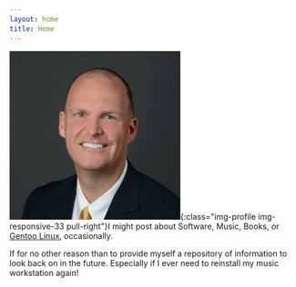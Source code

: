 ```yaml
---
layout: home
title: Home
---
```



![My Photo](/files/profile-300.jpeg){:class="img-profile img-responsive-33 pull-right"}I might post about
Software, Music, Books, or [Gentoo Linux](https://gentoo.org/), occasionally.

If for no other reason than to provide myself a repository of information to look back on in the future. Especially if I ever need to reinstall my music workstation again!
